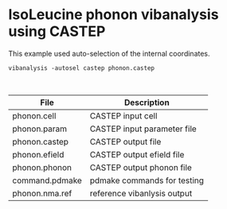 # IsoLeucine phonon vibanalysis using CASTEP

This example used auto-selection of the internal coordinates.

```
vibanalysis -autosel castep phonon.castep
```
&nbsp;
  
 | **File**          | **Description**               |
 | ----------------- | ----------------------------- |
 | phonon.cell       | CASTEP input cell             |
 | phonon.param      | CASTEP input parameter file   |
 | phonon.castep     | CASTEP output file            |
 | phonon.efield     | CASTEP output efield file     |
 | phonon.phonon     | CASTEP output phonon file     |
 | command.pdmake    | pdmake commands for testing   |
 | phonon.nma.ref    | reference vibanlysis output   |
